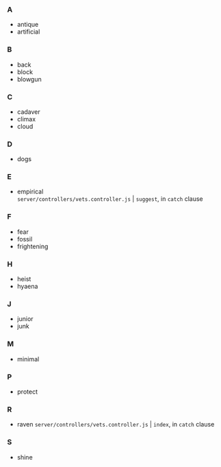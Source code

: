 ### A

- antique
- artificial

### B

- back
- block
- blowgun

### C

- cadaver
- climax
- cloud

### D

- dogs

### E

- empirical  
  `server/controllers/vets.controller.js` | `suggest`, in `catch` clause

### F

- fear
- fossil
- frightening

### H

- heist
- hyaena

### J

- junior
- junk

### M

- minimal

### P

- protect

### R

- raven
  `server/controllers/vets.controller.js` | `index`, in `catch` clause

### S

- shine